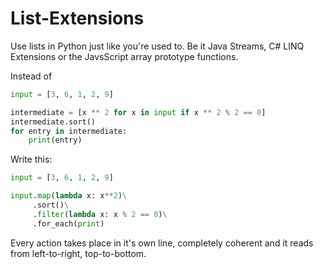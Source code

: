 # List-Extensions

Use lists in Python just like you're used to. Be it Java Streams, C# LINQ 
Extensions or the JavsScript array prototype functions.

Instead of
```python
input = [3, 6, 1, 2, 9]

intermediate = [x ** 2 for x in input if x ** 2 % 2 == 0]
intermediate.sort()
for entry in intermediate:
    print(entry)
```
Write this:
```python
input = [3, 6, 1, 2, 9]

input.map(lambda x: x**2)\
     .sort()\
     .filter(lambda x: x % 2 == 0)\
     .for_each(print)
```
Every action takes place in it's own line, completely coherent and it reads from
left-to-right, top-to-bottom.